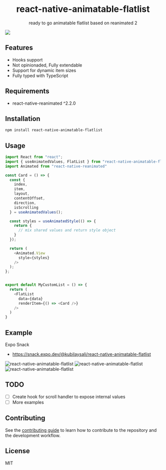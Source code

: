 <h1 align="center">react-native-animatable-flatlist</h1>

<p align="center">
  <p align="center">ready to go animatable flatlist based on reanimated 2</p>
  <img src="https://imgur.com/ErbDmpL.gif" />
</p>


## Features
- Hooks support
- Not opinionaded, Fully extendable
- Support for dynamic item sizes
- Fully typed with TypeScript

## Requirements
- react-native-reanimated ^2.2.0

## Installation

```sh
npm install react-native-animatable-flatlist
```


## Usage


```javascript
import React from "react";
import { useAnimatedValues, FlatList } from "react-native-animatable-flatlist";
import Animated from "react-native-reanimated"

const Card = () => {
  const {
    index,
    item,
    layout,
    contentOffset,
    direction,
    isScrolling
  } = useAnimatedValues();

  const styles = useAnimatedStyle(() => {
    return {
      // mix shared values and return style object
    }
  });

  return (
    <Animated.View
      style={styles}
    />
  );
};


export default MyCustomList = () => {
  return (
    <FlatList
      data={data}
      renderItem={() => <Card />}
    />
  )
}
```

## Example

Expo Snack

- https://snack.expo.dev/@kubilaysali/react-native-animatable-flatlist

![react-native-animatable-flatlist](https://imgur.com/Ey0OmHW.gif)
![react-native-animatable-flatlist](https://imgur.com/jCbvi7y.gif)
![react-native-animatable-flatlist](https://imgur.com/7P0FkLW.gif)

## TODO
- [ ] Create hook for scroll handler to expose internal values
- [ ] More examples

## Contributing

See the [contributing guide](CONTRIBUTING.md) to learn how to contribute to the repository and the development workflow.

## License

MIT
